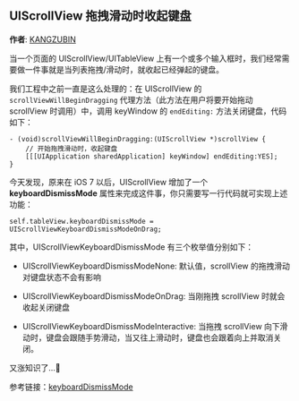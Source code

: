 UIScrollView 拖拽滑动时收起键盘
--------
**作者**: [KANGZUBIN](https://weibo.com/kangzubin)

当一个页面的 UIScrollView/UITableView 上有一个或多个输入框时，我们经常需要做一件事就是当列表拖拽/滑动时，就收起已经弹起的键盘。

我们工程中之前一直是这么处理的：在 UIScrollView 的 `scrollViewWillBeginDragging` 代理方法（此方法在用户将要开始拖动 scrollView 时调用）中，调用 keyWindow 的 `endEditing:` 方法关闭键盘，代码如下：

```
- (void)scrollViewWillBeginDragging:(UIScrollView *)scrollView {
    // 开始拖拽滑动时，收起键盘
    [[[UIApplication sharedApplication] keyWindow] endEditing:YES];
}
```

今天发现，原来在 iOS 7 以后，UIScrollView 增加了一个 **keyboardDismissMode** 属性来完成这件事，你只需要写一行代码就可实现上述功能：

```
self.tableView.keyboardDismissMode = UIScrollViewKeyboardDismissModeOnDrag;
```

其中，UIScrollViewKeyboardDismissMode 有三个枚举值分别如下：

* UIScrollViewKeyboardDismissModeNone: 默认值，scrollView 的拖拽滑动对键盘状态不会有影响

* UIScrollViewKeyboardDismissModeOnDrag: 当刚拖拽 scrollView 时就会收起关闭键盘

* UIScrollViewKeyboardDismissModeInteractive: 当拖拽 scrollView 向下滑动时，键盘会跟随手势滑动，当又往上滑动时，键盘也会跟着向上并取消关闭。

又涨知识了...👻

参考链接：[keyboardDismissMode](https://developer.apple.com/documentation/uikit/uiscrollview/1619437-keyboarddismissmode?language=objc)
